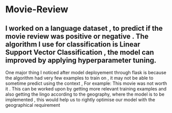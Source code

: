 # Movie-Review

## I worked on a language dataset , to predict if the movie review was positive or negative . The algorithm I use for classification is Linear Support Vector Classification , the model can improved by applying hyperparameter tuning.

One major thing I noticed after model deployement through flask is because the algorithm had very few examples to train on , it may not be able to sometime predict using the  context , For example: This movie was not worth it . 
This can be worked upon by getting more relevant training examples and also getting the lingo according to the geography, where the model is to be implemented , this would help us to rightly optimise our model with the geographical requirement

